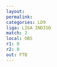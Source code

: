 ```yaml
---
layout: 
permalink: 
categories: LD9
liga: LIGA INDIGO
match: 2
local: OBS
r1: 0
r2: 0
out: FTB
---
```

